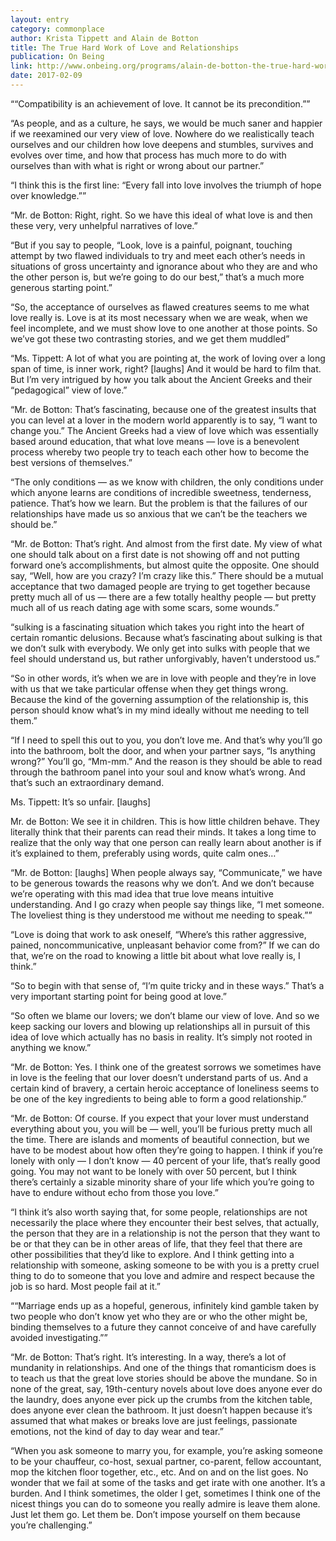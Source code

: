 ```yaml
---
layout: entry
category: commonplace
author: Krista Tippett and Alain de Botton
title: The True Hard Work of Love and Relationships
publication: On Being
link: http://www.onbeing.org/programs/alain-de-botton-the-true-hard-work-of-love-and-relationships/
date: 2017-02-09
---
```


““Compatibility is an achievement of love. It cannot be its precondition.””

“As people, and as a culture, he says, we would be much saner and happier if we reexamined our very view of love. Nowhere do we realistically teach ourselves and our children how love deepens and stumbles, survives and evolves over time, and how that process has much more to do with ourselves than with what is right or wrong about our partner.”

“I think this is the first line: “Every fall into love involves the triumph of hope over knowledge.””

“Mr. de Botton: Right, right. So we have this ideal of what love is and then these very, very unhelpful narratives of love.”

“But if you say to people, “Look, love is a painful, poignant, touching attempt by two flawed individuals to try and meet each other’s needs in situations of gross uncertainty and ignorance about who they are and who the other person is, but we’re going to do our best,” that’s a much more generous starting point.”

“So, the acceptance of ourselves as flawed creatures seems to me what love really is. Love is at its most necessary when we are weak, when we feel incomplete, and we must show love to one another at those points. So we’ve got these two contrasting stories, and we get them muddled”

“Ms. Tippett: A lot of what you are pointing at, the work of loving over a long span of time, is inner work, right? [laughs] And it would be hard to film that. But I’m very intrigued by how you talk about the Ancient Greeks and their “pedagogical” view of love.”

“Mr. de Botton: That’s fascinating, because one of the greatest insults that you can level at a lover in the modern world apparently is to say, “I want to change you.” The Ancient Greeks had a view of love which was essentially based around education, that what love means — love is a benevolent process whereby two people try to teach each other how to become the best versions of themselves.”

“The only conditions — as we know with children, the only conditions under which anyone learns are conditions of incredible sweetness, tenderness, patience. That’s how we learn. But the problem is that the failures of our relationships have made us so anxious that we can’t be the teachers we should be.”

“Mr. de Botton: That’s right. And almost from the first date. My view of what one should talk about on a first date is not showing off and not putting forward one’s accomplishments, but almost quite the opposite. One should say, “Well, how are you crazy? I’m crazy like this.” There should be a mutual acceptance that two damaged people are trying to get together because pretty much all of us — there are a few totally healthy people — but pretty much all of us reach dating age with some scars, some wounds.”

“sulking is a fascinating situation which takes you right into the heart of certain romantic delusions. Because what’s fascinating about sulking is that we don’t sulk with everybody. We only get into sulks with people that we feel should understand us, but rather unforgivably, haven’t understood us.”

“So in other words, it’s when we are in love with people and they’re in love with us that we take particular offense when they get things wrong. Because the kind of the governing assumption of the relationship is, this person should know what’s in my mind ideally without me needing to tell them.”

“If I need to spell this out to you, you don’t love me. And that’s why you’ll go into the bathroom, bolt the door, and when your partner says, “Is anything wrong?” You’ll go, “Mm-mm.” And the reason is they should be able to read through the bathroom panel into your soul and know what’s wrong. And that’s such an extraordinary demand.

Ms. Tippett: It’s so unfair. [laughs]

Mr. de Botton: We see it in children. This is how little children behave. They literally think that their parents can read their minds. It takes a long time to realize that the only way that one person can really learn about another is if it’s explained to them, preferably using words, quite calm ones…”

“Mr. de Botton: [laughs] When people always say, “Communicate,” we have to be generous towards the reasons why we don’t. And we don’t because we’re operating with this mad idea that true love means intuitive understanding. And I go crazy when people say things like, “I met someone. The loveliest thing is they understood me without me needing to speak.””

“Love is doing that work to ask oneself, “Where’s this rather aggressive, pained, noncommunicative, unpleasant behavior come from?” If we can do that, we’re on the road to knowing a little bit about what love really is, I think.”

“So to begin with that sense of, “I’m quite tricky and in these ways.” That’s a very important starting point for being good at love.”

“So often we blame our lovers; we don’t blame our view of love. And so we keep sacking our lovers and blowing up relationships all in pursuit of this idea of love which actually has no basis in reality. It’s simply not rooted in anything we know.”

“Mr. de Botton: Yes. I think one of the greatest sorrows we sometimes have in love is the feeling that our lover doesn’t understand parts of us. And a certain kind of bravery, a certain heroic acceptance of loneliness seems to be one of the key ingredients to being able to form a good relationship.”

“Mr. de Botton: Of course. If you expect that your lover must understand everything about you, you will be — well, you’ll be furious pretty much all the time. There are islands and moments of beautiful connection, but we have to be modest about how often they’re going to happen. I think if you’re lonely with only — I don’t know — 40 percent of your life, that’s really good going. You may not want to be lonely with over 50 percent, but I think there’s certainly a sizable minority share of your life which you’re going to have to endure without echo from those you love.”

“I think it’s also worth saying that, for some people, relationships are not necessarily the place where they encounter their best selves, that actually, the person that they are in a relationship is not the person that they want to be or that they can be in other areas of life, that they feel that there are other possibilities that they’d like to explore. And I think getting into a relationship with someone, asking someone to be with you is a pretty cruel thing to do to someone that you love and admire and respect because the job is so hard. Most people fail at it.”

““Marriage ends up as a hopeful, generous, infinitely kind gamble taken by two people who don’t know yet who they are or who the other might be, binding themselves to a future they cannot conceive of and have carefully avoided investigating.””

“Mr. de Botton: That’s right. It’s interesting. In a way, there’s a lot of mundanity in relationships. And one of the things that romanticism does is to teach us that the great love stories should be above the mundane. So in none of the great, say, 19th-century novels about love does anyone ever do the laundry, does anyone ever pick up the crumbs from the kitchen table, does anyone ever clean the bathroom. It just doesn’t happen because it’s assumed that what makes or breaks love are just feelings, passionate emotions, not the kind of day to day wear and tear.”

“When you ask someone to marry you, for example, you’re asking someone to be your chauffeur, co-host, sexual partner, co-parent, fellow accountant, mop the kitchen floor together, etc., etc. And on and on the list goes. No wonder that we fail at some of the tasks and get irate with one another. It’s a burden. And I think sometimes, the older I get, sometimes I think one of the nicest things you can do to someone you really admire is leave them alone. Just let them go. Let them be. Don’t impose yourself on them because you’re challenging.”

